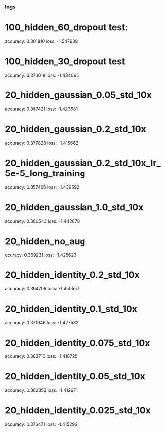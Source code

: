 
### logs

# 100_hidden_60_dropout test:

accuracy: 0.301810
loss: -1.547938


# 100_hidden_30_dropout test

accuracy: 0.376018
loss: -1.434065


# 20_hidden_gaussian_0.05_std_10x

accuracy: 0.367421
loss: -1.423681

# 20_hidden_gaussian_0.2_std_10x

accuracy: 0.377828
loss: -1.415662

# 20_hidden_gaussian_0.2_std_10x_lr_5e-5_long_training

accuracy: 0.357466
loss: -1.439592


# 20_hidden_gaussian_1.0_std_10x

accuracy: 0.380543
loss: -1.442878


# 20_hidden_no_aug

ccuracy: 0.369231
loss: -1.425623

# 20_hidden_identity_0.2_std_10x

accuracy: 0.364706
loss: -1.450557

# 20_hidden_identity_0.1_std_10x

accuracy: 0.371946
loss: -1.427532

# 20_hidden_identity_0.075_std_10x

accuracy: 0.383710
loss: -1.418725

# 20_hidden_identity_0.05_std_10x

accuracy: 0.382353
loss: -1.412671

# 20_hidden_identity_0.025_std_10x

accuracy: 0.376471
loss: -1.415293




